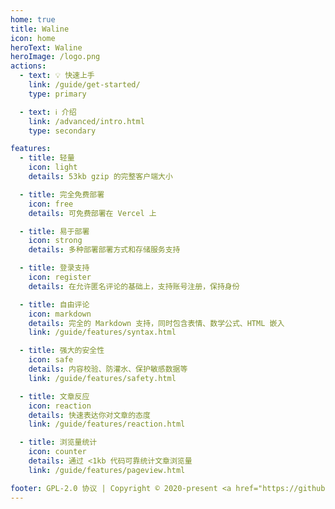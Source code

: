 ```yaml
---
home: true
title: Waline
icon: home
heroText: Waline
heroImage: /logo.png
actions:
  - text: 💡 快速上手
    link: /guide/get-started/
    type: primary

  - text: ℹ️ 介绍
    link: /advanced/intro.html
    type: secondary

features:
  - title: 轻量
    icon: light
    details: 53kb gzip 的完整客户端大小

  - title: 完全免费部署
    icon: free
    details: 可免费部署在 Vercel 上

  - title: 易于部署
    icon: strong
    details: 多种部署部署方式和存储服务支持

  - title: 登录支持
    icon: register
    details: 在允许匿名评论的基础上，支持账号注册，保持身份

  - title: 自由评论
    icon: markdown
    details: 完全的 Markdown 支持，同时包含表情、数学公式、HTML 嵌入
    link: /guide/features/syntax.html

  - title: 强大的安全性
    icon: safe
    details: 内容校验、防灌水、保护敏感数据等
    link: /guide/features/safety.html

  - title: 文章反应
    icon: reaction
    details: 快速表达你对文章的态度
    link: /guide/features/reaction.html

  - title: 浏览量统计
    icon: counter
    details: 通过 <1kb 代码可靠统计文章浏览量
    link: /guide/features/pageview.html

footer: GPL-2.0 协议 | Copyright © 2020-present <a href="https://github.com/lizheming" rel="noopener noreferrer " target="_blank">lizheming</a> | 主题使用 <a href="https://theme-hope.vuejs.press/zh/" rel="noopener noreferrer " target="_blank">VuePress Theme Hope</a>
---
```

